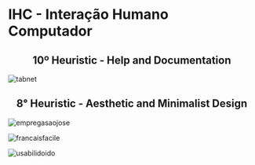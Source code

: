 # IHC - Interação Humano Computador 

<h2 align="center"> 10º Heuristic - Help and Documentation</h2>

![tabnet](https://github.com/JaovitoP/bertoti/assets/115598741/63c19a5f-cb89-435b-9a4f-55f65b2ebd55)

<h2 align="center"> 8° Heuristic - Aesthetic and Minimalist Design</h2>
  
![empregasaojose](https://github.com/JaovitoP/bertoti/assets/115598741/0fb70691-ca85-47eb-87bb-6b666f2f2473)

![francaisfacile](https://github.com/JaovitoP/bertoti/assets/115598741/f7a004c8-14b3-4cd5-a5d5-8fd508b54d27)

![usabilidoido](https://github.com/JaovitoP/bertoti/assets/115598741/0505bffa-7e16-4e4a-95b0-c108d35f7037)
